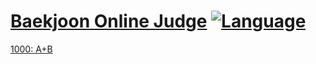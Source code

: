 # [Baekjoon Online Judge](https://www.acmicpc.net/) [![Language](https://img.shields.io/badge/language-C%20%2F%20C%2B%2B2a-red.svg)](#)

 [1000: A+B](./problems/01000)
